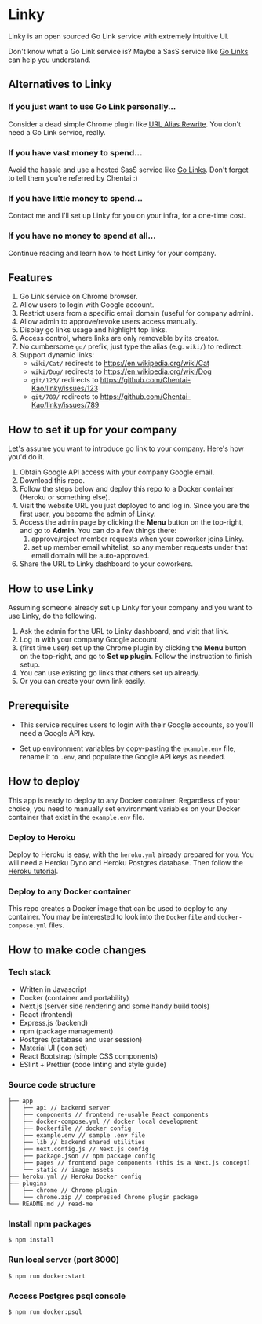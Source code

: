 # Linky
Linky is an open sourced Go Link service with extremely intuitive UI.

Don't know what a Go Link service is? Maybe a SasS service like
[Go Links](https://www.golinks.io/) can help you understand.

## Alternatives to Linky
### If you just want to use Go Link personally...
Consider a dead simple Chrome plugin like
[URL Alias Rewrite](https://chrome.google.com/webstore/detail/url-alias-rewrite/mmapmkalidadbdlciojomkedmgcafgef?hl=en-US).
You don't need a Go Link service, really.

### If you have vast money to spend...
Avoid the hassle and use a hosted SasS service like
[Go Links](https://www.golinks.io/).
Don't forget to tell them you're referred by Chentai :)

### If you have little money to spend...
Contact me and I'll set up Linky for you on your infra, for a one-time cost.

### If you have no money to spend at all...
Continue reading and learn how to host Linky for your company.

## Features
1. Go Link service on Chrome browser.
2. Allow users to login with Google account.
3. Restrict users from a specific email domain (useful for company admin).
4. Allow admin to approve/revoke users access manually.
5. Display go links usage and highlight top links.
6. Access control, where links are only removable by its creator.
7. No cumbersome `go/` prefix, just type the alias (e.g. `wiki/`) to redirect.
8. Support dynamic links:
   - `wiki/Cat/` redirects to https://en.wikipedia.org/wiki/Cat
   - `wiki/Dog/` redirects to https://en.wikipedia.org/wiki/Dog
   - `git/123/` redirects to https://github.com/Chentai-Kao/linky/issues/123
   - `git/789/` redirects to https://github.com/Chentai-Kao/linky/issues/789

## How to set it up for your company
Let's assume you want to introduce go link to your company.
Here's how you'd do it.

1. Obtain Google API access with your company Google email.
2. Download this repo.
3. Follow the steps below and deploy this repo to a Docker container
(Heroku or something else).
4. Visit the website URL you just deployed to and log in.
Since you are the first user, you become the admin of Linky.
5. Access the admin page by clicking the **Menu** button on the top-right,
and go to **Admin**. You can do a few things there:
   1. approve/reject member requests when your coworker joins Linky.
   2. set up member email whitelist, so any member requests under that email
    domain will be auto-approved.
6. Share the URL to Linky dashboard to your coworkers.

## How to use Linky
Assuming someone already set up Linky for your company and you want to use
Linky, do the following.

1. Ask the admin for the URL to Linky dashboard, and visit that link.
2. Log in with your company Google account.
3. (first time user) set up the Chrome plugin by clicking the **Menu** button
on the top-right, and go to **Set up plugin**.
Follow the instruction to finish setup.
4. You can use existing go links that others set up already.
5. Or you can create your own link easily.

## Prerequisite
- This service requires users to login with their Google accounts,
so you'll need a Google API key.

- Set up environment variables by copy-pasting the `example.env` file,
rename it to `.env`, and populate the Google API keys as needed.

## How to deploy
This app is ready to deploy to any Docker container.
Regardless of your choice, you need to manually set environment variables
on your Docker container that exist in the `example.env` file.

### Deploy to Heroku
Deploy to Heroku is easy, with the `heroku.yml` already prepared for you.
You will need a Heroku Dyno and Heroku Postgres database.
Then follow the [Heroku tutorial](https://devcenter.heroku.com/articles/build-docker-images-heroku-yml#creating-your-app-from-setup).

### Deploy to any Docker container
This repo creates a Docker image that can be used to deploy to any container.
You may be interested to look into the `Dockerfile` and `docker-compose.yml`
files.

## How to make code changes

### Tech stack
- Written in Javascript
- Docker (container and portability)
- Next.js (server side rendering and some handy build tools)
- React (frontend)
- Express.js (backend)
- npm (package management)
- Postgres (database and user session)
- Material UI (icon set)
- React Bootstrap (simple CSS components)
- ESlint + Prettier (code linting and style guide)

### Source code structure
```
├── app
│   ├── api // backend server
│   ├── components // frontend re-usable React components
│   ├── docker-compose.yml // docker local development
│   ├── Dockerfile // docker config
│   ├── example.env // sample .env file
│   ├── lib // backend shared utilities
│   ├── next.config.js // Next.js config
│   ├── package.json // npm package config
│   ├── pages // frontend page components (this is a Next.js concept)
│   └── static // image assets
├── heroku.yml // Heroku Docker config
├── plugins
│   ├── chrome // Chrome plugin
│   └── chrome.zip // compressed Chrome plugin package
└── README.md // read-me
```

### Install npm packages
```$ npm install```

### Run local server (port 8000)
```$ npm run docker:start```

### Access Postgres psql console
```$ npm run docker:psql```
